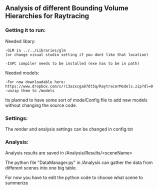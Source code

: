 ## Analysis of different Bounding Volume Hierarchies for Raytracing

### Getting it to run:

Needed libary:

	-GLM in ../../Libraries/glm
	(or change visual studio setting if you dont like that location)
	
	-ISPC compiler needs to be installed (exe has to be in path)

Needed models:

	-For now downloadable here: https://www.dropbox.com/s/ri3azxcga87dt5q/RaytracerModels.zip?dl=0
	-unzip them to /models

Its planned to have some sort of modelConfig file to add new models without changing the source code.

### Settings:

The render and analysis settings can be changed in config.txt
	
### Analysis:
Analysis results are saved in /Analysis/Results/\<sceneName\>

The python file "DataManager.py" in /Analysis can gather the data from different scenes into one big table.

For now you have to edit the python code to choose what scene to summerize